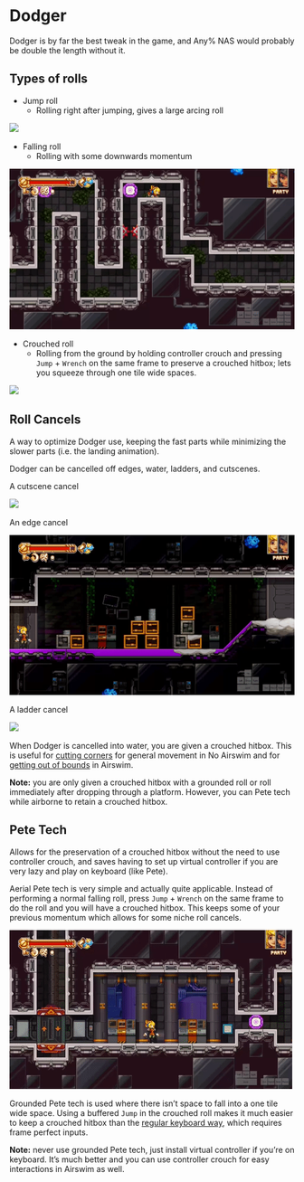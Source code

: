 # Dodger 
Dodger is by far the best tweak in the game, and Any% NAS would probably be double the length without it.

## Types of rolls
* Jump roll
  * Rolling right after jumping, gives a large arcing roll
  
![](Media/cutscenerc.gif)

* Falling roll
  * Rolling with some downwards momentum 

![](Media/edgerc.gif)

* Crouched roll
  * Rolling from the ground by holding controller crouch and pressing `Jump` + `Wrench` on the same frame to preserve a crouched hitbox; lets you squeeze through one tile wide spaces.

![](Media/cr.gif)

## Roll Cancels
A way to optimize Dodger use, keeping the fast parts while minimizing the slower parts (i.e. the landing animation).

Dodger can be cancelled off edges, water, ladders, and cutscenes.

A cutscene cancel

![](Media/cutscenerc.gif)

An edge cancel

![](Media/bestrc.gif)

A ladder cancel

![](Media/ladderrc.gif)

When Dodger is cancelled into water, you are given a crouched hitbox. This is useful for [cutting corners](https://youtu.be/VKSlc5QBHQg?t=1131) for general movement in No Airswim and for [getting out of bounds](https://youtu.be/a9OuEPKm-mw?t=1379) in Airswim.

**Note:** you are only given a crouched hitbox with a grounded roll or roll immediately after dropping through a platform. However, you can Pete tech while airborne to retain a crouched hitbox.

## Pete Tech

Allows for the preservation of a crouched hitbox without the need to use controller crouch, and saves having to set up virtual controller if you are very lazy and play on keyboard (like Pete).

Aerial Pete tech is very simple and actually quite applicable. Instead of performing a normal falling roll, press `Jump` + `Wrench` on the same frame to do the roll and you will have a crouched hitbox. This keeps some of your previous momentum which allows for some niche roll cancels.

![](Media/petetechrc.gif)

Grounded Pete tech is used where there isn’t space to fall into a one tile wide space. Using a buffered `Jump` in the crouched roll makes it much easier to keep a crouched hitbox than the [regular keyboard way](https://youtu.be/lsE6ZqRwaI4), which requires frame perfect inputs.

**Note:** never use grounded Pete tech, just install virtual controller if you’re on keyboard. It’s much better and you can use controller crouch for easy interactions in Airswim as well.
